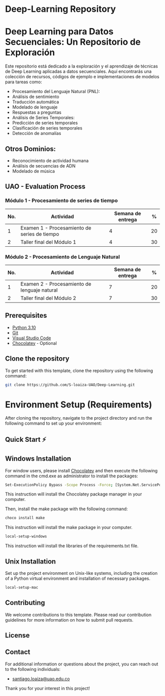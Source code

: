 # Deep-Learning Repository
# Deep Learning para Datos Secuenciales: Un Repositorio de Exploración

Este repositorio está dedicado a la exploración y el aprendizaje de técnicas de Deep Learning aplicadas a datos secuenciales. 
Aquí encontrarás una colección de recursos, códigos de ejemplo e implementaciones de modelos para tareas como:
- Procesamiento del Lenguaje Natural (PNL):
- Análisis de sentimiento
- Traducción automática
- Modelado de lenguaje
- Respuestas a preguntas
- Análisis de Series Temporales:
- Predicción de series temporales
- Clasificación de series temporales
- Detección de anomalías
## Otros Dominios:
- Reconocimiento de actividad humana
- Análisis de secuencias de ADN
- Modelado de música

## UAO - Evaluation Process

### Módulo 1 - Procesamiento de series de tiempo

| No. | Actividad                                                    | Semana de entrega | %   |
| --- | ------------------------------------------------------------ | ----------------- | --- |
| 1   | Examen 1 - Procesamiento de series de tiempo                 | 4                 | 20  |
| 2   | Taller final del Módulo 1                                    | 4                 | 30  |


### Módulo 2 - Procesamiento de Lenguaje Natural

| No. |  Actividad                                                   | Semana de entrega | %  |
|-----|--------------------------------------------------------------|-------------------|----|
| 1   | Examen 2 - Procesamiento de lenguaje natural                 |       7           | 20 |
| 2   | Taller final del Módulo 2                                    |       7           | 30 |

## Prerequisites

- [Python 3.10](https://www.python.org/downloads/release/python-3100/)
- [Git](https://git-scm.com/downloads)
- [Visual Studio Code](https://code.visualstudio.com/)
- [Chocolatey](https://chocolatey.org/install)  - Optional

## Clone the repository

To get started with this template, clone the repository using the following command:

```sh
git clone https://github.com/S-loaiza-UAO/Deep-Learning.git
```

# Environment Setup (Requirements)

After cloning the repository, navigate to the project directory and run the following command to set up your environment:

## Quick Start ⚡

## Windows Installation

For window users, please install [Chocolatey](https://chocolatey.org/install) and then execute the following command in the cmd.exe as administrator to install the packages:

```sh
Set-ExecutionPolicy Bypass -Scope Process -Force; [System.Net.ServicePointManager]::SecurityProtocol = [System.Net.ServicePointManager]::SecurityProtocol -bor 3072; iex ((New-Object System.Net.WebClient).DownloadString('https://community.chocolatey.org/install.ps1'))
```
This instruction will install the Chocolatey package manager in your computer.

Then, install the make package with the following command:

```sh
choco install make
```

This instruction will install the make package in your computer.


```sh
local-setup-windows
```

This instruction will install the libraries of the requirements.txt file.

## Unix Installation

Set up the project environment on Unix-like systems, including the creation of a Python virtual environment and installation of necessary packages.

```sh
local-setup-mac
```

## Contributing
We welcome contributions to this template. Please read our contribution guidelines for more information on how to submit pull requests.

## License

## Contact

For additional information or questions about the project, you can reach out to the following individuals:

- santiago.loaiza@uao.edu.co

Thank you for your interest in this project!
